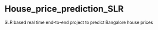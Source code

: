 # House_price_prediction_SLR
SLR based real time end-to-end project to predict Bangalore house prices
